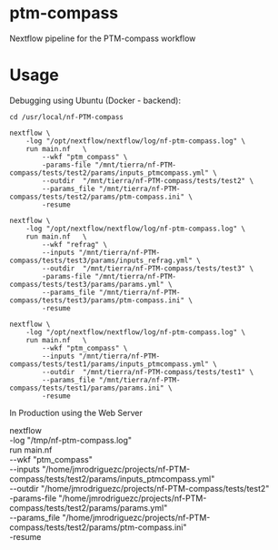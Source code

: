 # ptm-compass
Nextflow pipeline for the PTM-compass workflow


# Usage

Debugging using Ubuntu (Docker - backend):
```
cd /usr/local/nf-PTM-compass

nextflow \
    -log "/opt/nextflow/nextflow/log/nf-ptm-compass.log" \
    run main.nf   \
        --wkf "ptm_compass" \
        -params-file "/mnt/tierra/nf-PTM-compass/tests/test2/params/inputs_ptmcompass.yml" \
        --outdir  "/mnt/tierra/nf-PTM-compass/tests/test2" \
        --params_file "/mnt/tierra/nf-PTM-compass/tests/test2/params/ptm-compass.ini" \
        -resume

nextflow \
    -log "/opt/nextflow/nextflow/log/nf-ptm-compass.log" \
    run main.nf   \
        --wkf "refrag" \
        --inputs "/mnt/tierra/nf-PTM-compass/tests/test3/params/inputs_refrag.yml" \
        --outdir  "/mnt/tierra/nf-PTM-compass/tests/test3" \
        -params-file "/mnt/tierra/nf-PTM-compass/tests/test3/params/params.yml" \
        --params_file "/mnt/tierra/nf-PTM-compass/tests/test3/params/ptm-compass.ini" \
        -resume

nextflow \
    -log "/opt/nextflow/nextflow/log/nf-ptm-compass.log" \
    run main.nf   \
        --wkf "ptm_compass" \
        --inputs "/mnt/tierra/nf-PTM-compass/tests/test1/params/inputs_ptmcompass.yml" \
        --outdir  "/mnt/tierra/nf-PTM-compass/tests/test1" \
        --params_file "/mnt/tierra/nf-PTM-compass/tests/test1/params/params.ini" \
        -resume

```

In Production using the Web Server

nextflow \
    -log "/tmp/nf-ptm-compass.log" \
    run main.nf   \
        --wkf "ptm_compass" \
        --inputs "/home/jmrodriguezc/projects/nf-PTM-compass/tests/test2/params/inputs_ptmcompass.yml" \
        --outdir  "/home/jmrodriguezc/projects/nf-PTM-compass/tests/test2" \
        -params-file "/home/jmrodriguezc/projects/nf-PTM-compass/tests/test2/params/params.yml" \
        --params_file "/home/jmrodriguezc/projects/nf-PTM-compass/tests/test2/params/ptm-compass.ini" \
        -resume

<!-- nextflow \
    -log "/opt/nextflow/nextflow/log/nf-ptm-compass.log" \
    run main.nf   \
        --wkf "ptm_compass" \
        --inputs "/mnt/tierra/nf-PTM-compass/tests/test2/params/inputs_ptmcompass.yml" \
        --outdir  "/mnt/tierra/nf-PTM-compass/tests/test2" \
        -params-file "/mnt/tierra/nf-PTM-compass/tests/test2/params/params.yml" \
        --params_file "/mnt/tierra/nf-PTM-compass/tests/test2/params/ptm-compass.ini" \
        -resume -->



<!--

# iSanXoT workflow for PTMs

Hola, usa la Z que sale de qfq2qfqall, o sea q2all, que es simplemente Zq, para la comparativa.

Es mucho más sencillo que eso. Yo lo definiría así:
-workflow normal: 
scan2pdm           (scan a peptidoforma) 
pdm2pgm           (agrupamiento de pdm para evitar dilución) sin varianza, solo agrupar
pgm2p                  (cambios en peptidoformas dentro de cada peptido) 
p2qf                       (digestión parcial) 
qf2q                       (cambios zonales) 
q2all                      (cambios de proteínas)

-integraciones “extra” (no sé por qué se hacen de rutina, se pierde mucho tiempo, yo sólo las haría si hicieran falta en un momento dado):

pgm2pgmq         (serviría para ver directamente cambios sin etapas intermedias) 
pgm2pgmqf       (no le veo ninguna utilidad)
p2pq                      (peptido a proteína, sin pasar por qf… ) 

y aquí echo en falta pdm2pdmq, que es lo que haríamos con el wf antiguo, y vendría bien para comparar.

 -->
